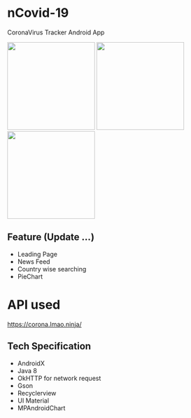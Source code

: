 # nCovid-19
CoronaVirus Tracker Android App

<img src="https://raw.githubusercontent.com/hmtri-it/nCovid-19/master/screenshots/Screenshot_1584513041.png" width="200"> <img src="https://raw.githubusercontent.com/hmtri-it/nCovid-19/master/screenshots/Screenshot_1584513056.png" width="200"> <img src="https://raw.githubusercontent.com/hmtri-it/nCovid-19/master/screenshots/Screenshot_1584513070.png" width="200">

## Feature (Update ...)

- Leading Page
- News Feed
- Country wise searching
- PieChart

# API used 

https://corona.lmao.ninja/ 

##  Tech Specification
- AndroidX
- Java 8
- OkHTTP for network request
- Gson
- Recyclerview
- UI Material
- MPAndroidChart
